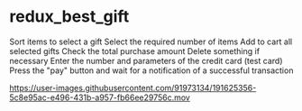 # redux_best_gift


Sort items to select a gift
Select the required number of items
Add to cart all selected gifts
Check the total purchase amount
Delete something if necessary
Enter the number and parameters of the credit card (test card)
Press the "pay" button and wait for a notification of a successful transaction

https://user-images.githubusercontent.com/91973134/191625356-5c8e95ac-e496-431b-a957-fb66ee29756c.mov


